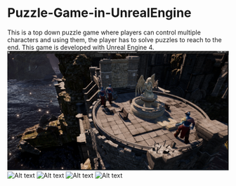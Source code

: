 # Puzzle-Game-in-UnrealEngine <br>
This is a top down puzzle game where players can control multiple characters and using them, the player has to solve puzzles to reach to the end. This game is developed with Unreal Engine 4.
<br>
![Alt text](screenshots/1.png?raw=true "Optional Title")
![Alt text](screenshots/2.png?raw=true "Optional Title")
![Alt text](screenshots/3.png?raw=true "Optional Title")
![Alt text](screenshots/4.png?raw=true "Optional Title")
![Alt text](screenshots/4.png?raw=true "Optional Title")

